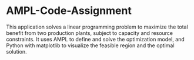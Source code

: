 # AMPL-Code-Assignment
This application solves a linear programming problem to maximize the total benefit from two production plants, subject to capacity and resource constraints. It uses AMPL to define and solve the optimization model, and Python with matplotlib to visualize the feasible region and the optimal solution.
